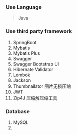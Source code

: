 ### Use Language

> Java

### Use third party framework

1. SpringBoot
2. Mybatis
3. Mybatis Plus
4. Swagger
5. Swagger Bootstrap UI
6. Hibernate Validator
7. Lombok 
8. Jackson
9. Thumbnailator 图片无损压缩
10. JWT
11. Zip4J 压缩解压缩工具 

### Database

1. MySQL
2. 